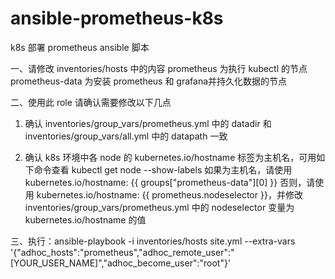 # ansible-prometheus-k8s
k8s 部署 prometheus ansible 脚本

一、请修改 inventories/hosts 中的内容
    prometheus 为执行 kubectl 的节点
    prometheus-data 为安装 prometheus 和 grafana并持久化数据的节点

二、使用此 role 请确认需要修改以下几点

1. 确认 inventories/group_vars/prometheus.yml 中的 datadir  和  inventories/group_vars/all.yml 中的 datapath 一致

2. 确认 k8s 环境中各 node 的 kubernetes.io/hostname 标签为主机名，可用如下命令查看  kubectl get node --show-labels
   如果为主机名，请使用  kubernetes.io/hostname: {{ groups["prometheus-data"][0] }}
   否则，请使用 kubernetes.io/hostname: {{ prometheus.nodeselector }}，并修改 inventories/group_vars/prometheus.yml 中的 nodeselector 变量为 kubernetes.io/hostname 的值

三、执行：ansible-playbook -i inventories/hosts site.yml --extra-vars '{"adhoc_hosts":"prometheus","adhoc_remote_user":"[YOUR_USER_NAME]","adhoc_become_user":"root"}'

